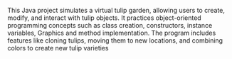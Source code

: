 This Java project simulates a virtual tulip garden, allowing users to create, modify, and interact with tulip objects. It practices object-oriented programming concepts such as class creation, constructors, instance variables, Graphics and method implementation. The program includes features like cloning tulips, moving them to new locations, and combining colors to create new tulip varieties
